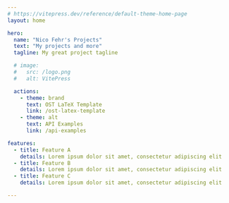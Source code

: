 ```yaml
---
# https://vitepress.dev/reference/default-theme-home-page
layout: home

hero:
  name: "Nico Fehr's Projects"
  text: "My projects and more"
  tagline: My great project tagline

  # image: 
  #   src: /logo.png
  #   alt: VitePress

  actions:
    - theme: brand
      text: OST LaTeX Template
      link: /ost-latex-template 
    - theme: alt
      text: API Examples
      link: /api-examples

features:
  - title: Feature A
    details: Lorem ipsum dolor sit amet, consectetur adipiscing elit
  - title: Feature B
    details: Lorem ipsum dolor sit amet, consectetur adipiscing elit
  - title: Feature C
    details: Lorem ipsum dolor sit amet, consectetur adipiscing elit

---
```


